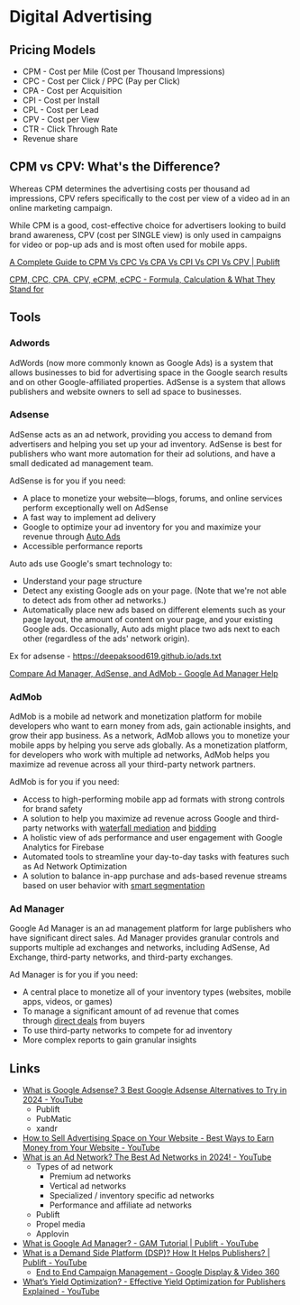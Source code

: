 # Digital Advertising

## Pricing Models

- CPM - Cost per Mile (Cost per Thousand Impressions)
- CPC - Cost per Click / PPC (Pay per Click)
- CPA - Cost per Acquisition
- CPI - Cost per Install
- CPL - Cost per Lead
- CPV - Cost per View
- CTR - Click Through Rate
- Revenue share

## CPM vs CPV: What's the Difference?

Whereas CPM determines the advertising costs per thousand ad impressions, CPV refers specifically to the cost per view of a video ad in an online marketing campaign.

While CPM is a good, cost-effective choice for advertisers looking to build brand awareness, CPV (cost per SINGLE view) is only used in campaigns for video or pop-up ads and is most often used for mobile apps.

[A Complete Guide to CPM Vs CPC Vs CPA Vs CPI Vs CPI Vs CPV | Publift](https://www.publift.com/adteach/what-are-cpm-cpc-cpa-ctr)

[CPM, CPC, CPA, CPV, eCPM, eCPC - Formula, Calculation & What They Stand for](https://timesinternet.in/blog/types-of-ad-pricing-models-formula/)

## Tools

### Adwords

AdWords (now more commonly known as Google Ads) is a system that allows businesses to bid for advertising space in the Google search results and on other Google-affiliated properties. AdSense is a system that allows publishers and website owners to sell ad space to businesses.

### Adsense

AdSense acts as an ad network, providing you access to demand from advertisers and helping you set up your ad inventory. AdSense is best for publishers who want more automation for their ad solutions, and have a small dedicated ad management team.

AdSense is for you if you need:

- A place to monetize your website—blogs, forums, and online services perform exceptionally well on AdSense
- A fast way to implement ad delivery
- Google to optimize your ad inventory for you and maximize your revenue through [Auto Ads](https://support.google.com/adsense/answer/9261805)
- Accessible performance reports

Auto ads use Google's smart technology to:

- Understand your page structure
- Detect any existing Google ads on your page. (Note that we're not able to detect ads from other ad networks.)
- Automatically place new ads based on different elements such as your page layout, the amount of content on your page, and your existing Google ads. Occasionally, Auto ads might place two ads next to each other (regardless of the ads' network origin).

Ex for adsense - https://deepaksood619.github.io/ads.txt

[Compare Ad Manager, AdSense, and AdMob - Google Ad Manager Help](https://support.google.com/admanager/answer/9234653?hl=en)

### AdMob

AdMob is a mobile ad network and monetization platform for mobile developers who want to earn money from ads, gain actionable insights, and grow their app business. As a network, AdMob allows you to monetize your mobile apps by helping you serve ads globally. As a monetization platform, for developers who work with multiple ad networks, AdMob helps you maximize ad revenue across all your third-party network partners.

AdMob is for you if you need:

- Access to high-performing mobile app ad formats with strong controls for brand safety
- A solution to help you maximize ad revenue across Google and third-party networks with [waterfall mediation](https://support.google.com/admob/answer/3063564) and [bidding](https://support.google.com/admob/answer/9234488)
- A holistic view of ads performance and user engagement with Google Analytics for Firebase
- Automated tools to streamline your day-to-day tasks with features such as Ad Network Optimization
- A solution to balance in-app purchase and ads-based revenue streams based on user behavior with [smart segmentation](https://support.google.com/admob/answer/9226552)

### Ad Manager

Google Ad Manager is an ad management platform for large publishers who have significant direct sales. Ad Manager provides granular controls and supports multiple ad exchanges and networks, including AdSense, Ad Exchange, third-party networks, and third-party exchanges.

Ad Manager is for you if you need:

- A central place to monetize all of your inventory types (websites, mobile apps, videos, or games)
- To manage a significant amount of ad revenue that comes through [direct deals](https://support.google.com/admanager/answer/9248464) from buyers
- To use third-party networks to compete for ad inventory
- More complex reports to gain granular insights

## Links

- [What is Google Adsense? 3 Best Google Adsense Alternatives to Try in 2024 - YouTube](https://www.youtube.com/watch?v=Dw5412wdYUM&t=110s&ab_channel=Publift)
	- Publift
	- PubMatic
	- xandr
- [How to Sell Advertising Space on Your Website - Best Ways to Earn Money from Your Website - YouTube](https://www.youtube.com/watch?v=jEUPB3d0cWQ&ab_channel=Publift)
- [What is an Ad Network? The Best Ad Networks in 2024! - YouTube](https://www.youtube.com/watch?v=4Lgh0HUBpBs&ab_channel=Publift)
	- Types of ad network
		- Premium ad networks
		- Vertical ad networks
		- Specialized / inventory specific ad networks
		- Performance and affiliate ad networks
	- Publift
	- Propel media
	- Applovin
- [What is Google Ad Manager? - GAM Tutorial | Publift - YouTube](https://www.youtube.com/watch?v=DkBoDEMqVlM&ab_channel=Publift)
- [What is a Demand Side Platform (DSP)? How It Helps Publishers? | Publift - YouTube](https://www.youtube.com/watch?v=62jey51gr1c&ab_channel=Publift)
	- [End to End Campaign Management - Google Display & Video 360](https://marketingplatform.google.com/about/display-video-360/)
- [What’s Yield Optimization? - Effective Yield Optimization for Publishers Explained - YouTube](https://www.youtube.com/watch?v=rGWS1B-x0bU&ab_channel=Publift)
